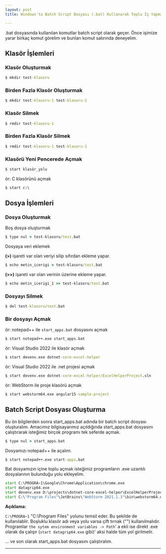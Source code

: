 ```yaml
---
layout: post
title: Windows'ta Batch Script Dosyası (.bat) Kullanarak Toplu İş Yapmak

---
```



.bat dosyasında kullanılan komutlar batch script olarak geçer.
Önce işimize yarar birkaç komut görelim ve bunları komut satırında deneyelim.

## Klasör İşlemleri
### Klasör Oluşturmak
```cmd
$ mkdir test-klasoru
```

### Birden Fazla Klasör Oluşturmak
```cmd
$ mkdir test-klasoru-1 test-klasoru-2
```

### Klasör Silmek
```cmd
$ rmdir test-klasoru-1
```

### Birden Fazla Klasör Silmek
```cmd
$ rmdir test-klasoru-1 test-klasoru-2
```


### Klasörü Yeni Pencerede Açmak
```cmd
$ start klasör_yolu
```

ör: C klasörünü açmak
```cmd
$ start c:\
```

## Dosya İşlemleri

### Dosya Oluşturmak

Boş dosya oluşturmak

```cmd
$ type nul > test-klasoru/test.bat
```
Dosyaya veri eklemek

**(>)** işareti var olan veriyi silip sıfırdan ekleme yapar.

```cmd
$ echo metin_icerigi > test-klasoru/test.bat
```

**(>>)** işareti var olan verinin üzerine ekleme yapar.

```cmd
$ echo metin_icerigi_1 >> test-klasoru/test.bat
```

### Dosyayı Silmek
```cmd
$ del test-klasoru/test.bat
```


### Bir dosyayı Açmak
ör: notepad++ ile `start_apps.bat` dosyasını açmak
```cmd
$ start notepad++.exe start_apps.bat
```

ör: Visual Studio 2022 ile klasör açmak
```cmd
$ start devenv.exe dotnet-core-excel-helper
```

ör: Visual Studio 2022 ile .net projesi açmak
```cmd
$ start devenv.exe dotnet-core-excel-helper/ExcelHelperProject.sln
```

ör: WebStorm ile proje klasörü açmak
```cmd
$ start webstorm64.exe angular15-sample-project
```


## Batch Script Dosyası Oluşturma
Bu ön bilgilerden sonra start_apps.bat adında bir batch script dosyası oluşturalım. Amacımız bilgisayarımız açıldığında start_apps.bat dosyasını çalıştırarak isteğimiz birçok programı tek seferde açmak.

```cmd
$ type nul > start_apps.bat
```

Dosyamızı notepad++ ile açalım.
```cmd
$ start notepad++.exe start-apps.bat
```

Bat dosyamızın içine toplu açmak isteğimiz programların .exe uzantılı dosyalarının bulunduğu yolu ekleyelim.

```cmd
start C:\PROGRA~1\Google\Chrome\Application\chrome.exe
start datagrip64.exe
start devenv.exe D:\projects\dotnet-core-excel-helper\ExcelHelperProject.sln
start C:\"Program Files"\JetBrains\"WebStorm 2021.1.3"\bin\webstorm64.exe D:\projects\angular15-sample-project

```

__Açıklama:__

`C:\PROGRA~1` "C:\Program Files" yolunu temsil eder. Bu şekilde de kullanılablir. Boşluklu klasör adı veya yolu varsa çift tırnak ("") kullanılmalıdır.
Programlar `the sytem environment variables -> Path`' a ekli ise direkt .exe olarak da çalışır (`start datagrip64.exe` gibi)' aksi halde tüm yol girilmelir.

... ve son olarak start_apps.bat dosyasını çalıştıralım.

---

